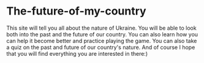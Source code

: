 # The-future-of-my-country
This site will tell you all about the nature of Ukraine. You will be able to look both into the past and the future of our country. You can also learn how you can help it become better and practice playing the game. You can also take a quiz on the past and future of our country's nature. And of course I hope that you will find everything you are interested in there:)
